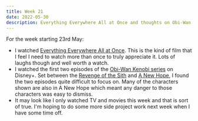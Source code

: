 ```yaml
---
title: Week 21
date: 2022-05-30
description: Everything Everywhere All at Once and thoughts on Obi-Wan Kenobi on Disney+.
---
```


For the week starting 23rd May:

- I watched [Everything Everywhere All at Once](https://www.themoviedb.org/movie/545611-everything-everywhere-all-at-once). This is the kind of film that I feel I need to watch more than once to truly appreciate it. Lots of laughs though and well worth a watch.
- I watched the first two episodes of the [Obi-Wan Kenobi series](https://www.themoviedb.org/tv/92830-obi-wan-kenobi) on Disney+. Set between the [Revenge of the Sith](https://www.themoviedb.org/movie/1895-star-wars-episode-iii-revenge-of-the-sith) and [A New Hope](https://www.themoviedb.org/movie/11-star-wars), I found the two episodes quite difficult to focus on. Many of the characters shown are also in A New Hope which meant any danger to those characters was easy to dismiss. 
- It may look like I only watched TV and movies this week and that is sort of true. I'm hoping to do some more side project work next week when I have some time off.
